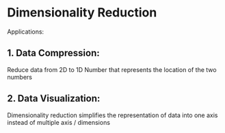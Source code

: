 
# Dimensionality Reduction 

Applications:
## 1. Data Compression:
Reduce data from 2D to 1D
Number that represents the location of the two numbers

## 2. Data Visualization:
Dimensionality reduction simplifies the representation of data into one axis instead of multiple axis / dimensions


